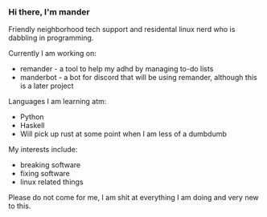 ### Hi there, I'm mander

Friendly neighborhood tech support and residental linux nerd who is dabbling in programming.

Currently I am working on:
- remander - a tool to help my adhd by managing to-do lists
- manderbot - a bot for discord that will be using remander, although this is a later project

Languages I am learning atm:
- Python
- Haskell
- Will pick up rust at some point when I am less of a dumbdumb

My interests include:
- breaking software
- fixing software
- linux related things

Please do not come for me, I am shit at everything I am doing and very new to this. 
